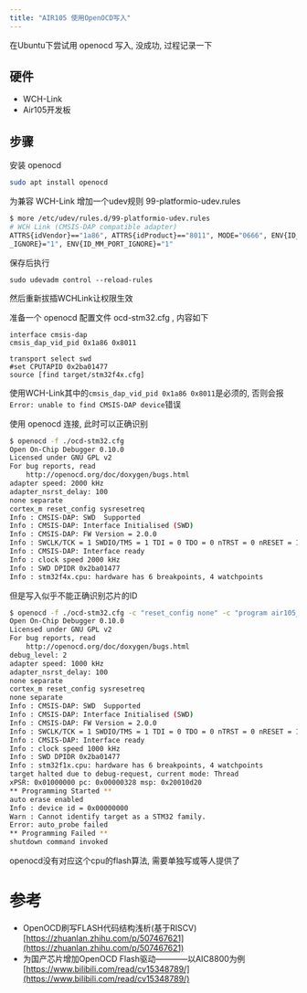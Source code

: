 ```yaml
---
title: "AIR105 使用OpenOCD写入"
---
```



在Ubuntu下尝试用 openocd 写入, 没成功, 过程记录一下

## 硬件

* WCH-Link
* Air105开发板

## 步骤

安装 openocd
```bash
sudo apt install openocd
```

为兼容 WCH-Link 增加一个udev规则 99-platformio-udev.rules 
```bash
$ more /etc/udev/rules.d/99-platformio-udev.rules 
# WCH Link (CMSIS-DAP compatible adapter)
ATTRS{idVendor}=="1a86", ATTRS{idProduct}=="8011", MODE="0666", ENV{ID_MM_DEVICE
_IGNORE}="1", ENV{ID_MM_PORT_IGNORE}="1"
```
保存后执行
```
sudo udevadm control --reload-rules
```
然后重新拔插WCHLink让权限生效


准备一个 openocd 配置文件 ocd-stm32.cfg , 内容如下
```
interface cmsis-dap
cmsis_dap_vid_pid 0x1a86 0x8011

transport select swd
#set CPUTAPID 0x2ba01477
source [find target/stm32f4x.cfg]
```
使用WCH-Link其中的`cmsis_dap_vid_pid 0x1a86 0x8011`是必须的, 否则会报`Error: unable to find CMSIS-DAP device`错误

使用 openocd 连接, 此时可以正确识别
```bash
$ openocd -f ./ocd-stm32.cfg
Open On-Chip Debugger 0.10.0
Licensed under GNU GPL v2
For bug reports, read
	http://openocd.org/doc/doxygen/bugs.html
adapter speed: 2000 kHz
adapter_nsrst_delay: 100
none separate
cortex_m reset_config sysresetreq
Info : CMSIS-DAP: SWD  Supported
Info : CMSIS-DAP: Interface Initialised (SWD)
Info : CMSIS-DAP: FW Version = 2.0.0
Info : SWCLK/TCK = 1 SWDIO/TMS = 1 TDI = 0 TDO = 0 nTRST = 0 nRESET = 1
Info : CMSIS-DAP: Interface ready
Info : clock speed 2000 kHz
Info : SWD DPIDR 0x2ba01477
Info : stm32f4x.cpu: hardware has 6 breakpoints, 4 watchpoints
```

但是写入似乎不能正确识别芯片的ID
```bash
$ openocd -f ./ocd-stm32.cfg -c "reset_config none" -c "program air105_blink.hex verify reset exit" -d2
Open On-Chip Debugger 0.10.0
Licensed under GNU GPL v2
For bug reports, read
	http://openocd.org/doc/doxygen/bugs.html
debug_level: 2
adapter speed: 1000 kHz
adapter_nsrst_delay: 100
none separate
cortex_m reset_config sysresetreq
none separate
Info : CMSIS-DAP: SWD  Supported
Info : CMSIS-DAP: Interface Initialised (SWD)
Info : CMSIS-DAP: FW Version = 2.0.0
Info : SWCLK/TCK = 1 SWDIO/TMS = 1 TDI = 0 TDO = 0 nTRST = 0 nRESET = 1
Info : CMSIS-DAP: Interface ready
Info : clock speed 1000 kHz
Info : SWD DPIDR 0x2ba01477
Info : stm32f1x.cpu: hardware has 6 breakpoints, 4 watchpoints
target halted due to debug-request, current mode: Thread 
xPSR: 0x01000000 pc: 0x00000328 msp: 0x20010d20
** Programming Started **
auto erase enabled
Info : device id = 0x00000000
Warn : Cannot identify target as a STM32 family.
Error: auto_probe failed
** Programming Failed **
shutdown command invoked
```

openocd没有对应这个cpu的flash算法, 需要单独写或等人提供了




# 参考

* OpenOCD刷写FLASH代码结构浅析(基于RISCV)[https://zhuanlan.zhihu.com/p/507467621](https://zhuanlan.zhihu.com/p/507467621)
* 为国产芯片增加OpenOCD Flash驱动————以AIC8800为例[https://www.bilibili.com/read/cv15348789/](https://www.bilibili.com/read/cv15348789/)